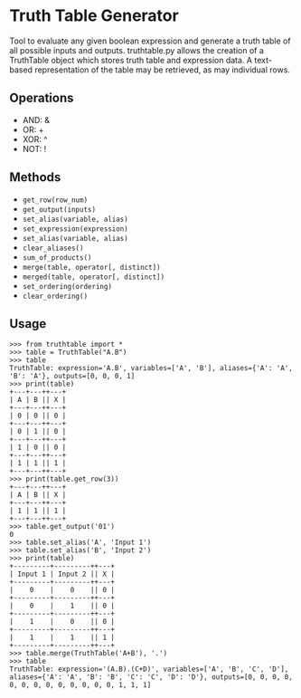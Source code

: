 # Truth Table Generator

Tool to evaluate any given boolean expression and generate a truth table of all possible inputs and outputs. truthtable.py allows the creation of a TruthTable object which stores truth table and expression data. A text-based representation of the table may be retrieved, as may individual rows. 

## Operations
- AND: &
- OR: +
- XOR: ^
- NOT: !

## Methods
- ```get_row(row_num)```
- ```get_output(inputs)```
- ```set_alias(variable, alias)```
- ```set_expression(expression)```
- ```set_alias(variable, alias)```
- ```clear_aliases()```
- ```sum_of_products()```
- ```merge(table, operator[, distinct])```
- ```merged(table, operator[, distinct])```
- ```set_ordering(ordering)```
- ```clear_ordering()```

## Usage
```
>>> from truthtable import *
>>> table = TruthTable("A.B")
>>> table
TruthTable: expression='A.B', variables=['A', 'B'], aliases={'A': 'A', 'B': 'A'}, outputs=[0, 0, 0, 1]
>>> print(table)
+---+---++---+
| A | B || X |
+---+---++---+
| 0 | 0 || 0 |
+---+---++---+
| 0 | 1 || 0 |
+---+---++---+
| 1 | 0 || 0 |
+---+---++---+
| 1 | 1 || 1 |
+---+---++---+
>>> print(table.get_row(3))
+---+---++---+
| A | B || X |
+---+---++---+
| 1 | 1 || 1 |
+---+---++---+
>>> table.get_output('01')
0
>>> table.set_alias('A', 'Input 1')
>>> table.set_alias('B', 'Input 2')
>>> print(table)
+---------+---------++---+
| Input 1 | Input 2 || X |
+---------+---------++---+
|    0    |    0    || 0 |
+---------+---------++---+
|    0    |    1    || 0 |
+---------+---------++---+
|    1    |    0    || 0 |
+---------+---------++---+
|    1    |    1    || 1 |
+---------+---------++---+
>>> table.merge(TruthTable('A+B'), '.')
>>> table
TruthTable: expression='(A.B).(C+D)', variables=['A', 'B', 'C', 'D'], aliases={'A': 'A', 'B': 'B', 'C': 'C', 'D': 'D'}, outputs=[0, 0, 0, 0, 0, 0, 0, 0, 0, 0, 0, 0, 0, 1, 1, 1]
```
